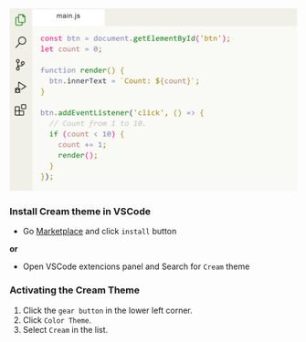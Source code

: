 <img width="830px" src="img/cream.png">

### Install Cream theme in VSCode

- Go [Marketplace](https://marketplace.visualstudio.com/items?itemName=Yojeero.cream) and click `install` button 

**or** 

- Open VSCode extencions panel and Search for `Cream` theme

### Activating the Cream Theme

1. Click the `gear button` in the lower left corner.
2. Click `Color Theme`.
3. Select `Cream` in the list.
